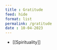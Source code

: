 ```yaml
---
title : Gratitude
feed: hide
format: list
permalink: /gratitude
date : 10-04-2023
---
```


-  [[Spirituality]]


